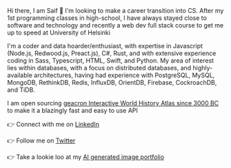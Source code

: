 Hi there, I am Saif 👋  I'm looking to make a career transition into CS. After my 1st programming classes in high-school, I have always stayed close to software and technology and recently a web dev full stack course to get me up to speed at University of Helsinki 


I'm a coder and data hoarder/enthusiast, with expertise in Javascript (Node.js, Redwood.js, Preact.js), C#, Rust, and with extensive experience coding in Sass, Typescript, HTML, Swift, and Python. My area of interest lies within databases, with a focus on distributed databases, and highly-available architectures, having had experience with PostgreSQL, MySQL, MongoDB, RethinkDB, Redis, InfluxDB, OrientDB, Firebase, CockroachDB, and TiDB.

I am open sourcing [geacron Interactive World History Atlas since 3000 BC](http://geacron.com) to make it a blazingly fast and easy to use API

👉 Connect with me on [LinkedIn](https://www.linkedin.com/in/saif-khayoon-12b53569/)

👉 Follow me on [Twitter](https://twitter.com/saifkhay)

👉 Take a lookie loo at my [AI generated image portfolio](https://creator.nightcafe.studio/u/SpacePatrice)
